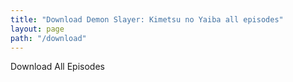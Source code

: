 ```yaml
---
title: "Download Demon Slayer: Kimetsu no Yaiba all episodes"
layout: page
path: "/download"
---
```


Download All Episodes